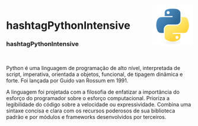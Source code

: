 <img src="https://github.com/devicons/devicon/blob/master/icons/python/python-original.svg" align="right" width="110">

# hashtagPythonIntensive

<h3>hashtagPythonIntensive</h3>
<br>

<p>Python é uma linguagem de programação de alto nível, interpretada de script, imperativa, orientada a objetos, funcional, de tipagem dinâmica e forte. Foi lançada por Guido van Rossum em 1991.</p>

<p>A linguagem foi projetada com a filosofia de enfatizar a importância do esforço do programador sobre o esforço computacional. Prioriza a legibilidade do código sobre a velocidade ou expressividade. Combina uma sintaxe concisa e clara com os recursos poderosos de sua biblioteca padrão e por módulos e frameworks desenvolvidos por terceiros.</p>
